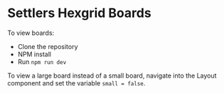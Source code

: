 # Settlers Hexgrid Boards

To view boards:
- Clone the repository
- NPM install
- Run `npm run dev`

To view a large board instead of a small board, navigate into the Layout component and set the variable `small = false`. 